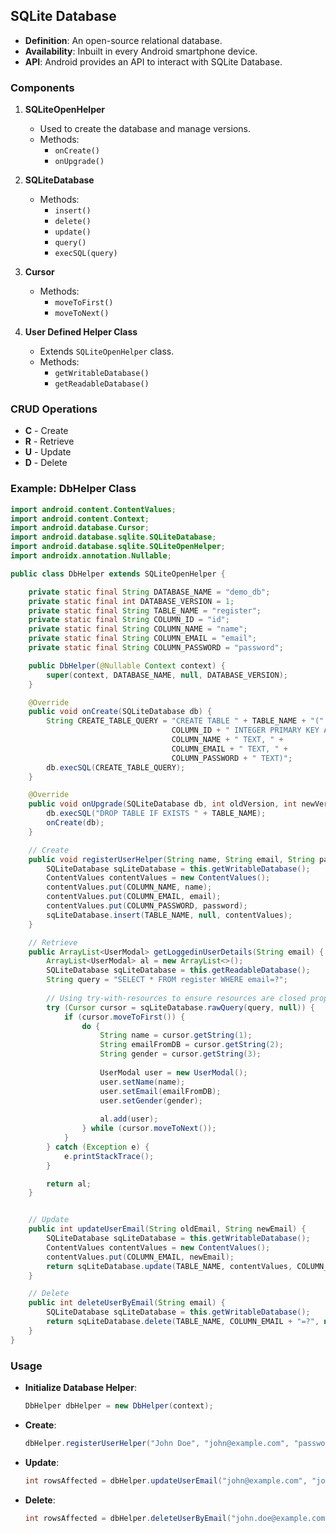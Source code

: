 ## SQLite Database

- **Definition**: An open-source relational database.
- **Availability**: Inbuilt in every Android smartphone device.
- **API**: Android provides an API to interact with SQLite Database.

### Components

1. **SQLiteOpenHelper**
   - Used to create the database and manage versions.
   - Methods:
     - `onCreate()`
     - `onUpgrade()`

2. **SQLiteDatabase**
   - Methods:
     - `insert()`
     - `delete()`
     - `update()`
     - `query()`
     - `execSQL(query)`

3. **Cursor**
   - Methods:
     - `moveToFirst()`
     - `moveToNext()`

4. **User Defined Helper Class**
   - Extends `SQLiteOpenHelper` class.
   - Methods:
     - `getWritableDatabase()`
     - `getReadableDatabase()`

### CRUD Operations

- **C** - Create
- **R** - Retrieve
- **U** - Update
- **D** - Delete

### Example: DbHelper Class

```java
import android.content.ContentValues;
import android.content.Context;
import android.database.Cursor;
import android.database.sqlite.SQLiteDatabase;
import android.database.sqlite.SQLiteOpenHelper;
import androidx.annotation.Nullable;

public class DbHelper extends SQLiteOpenHelper {

    private static final String DATABASE_NAME = "demo_db";
    private static final int DATABASE_VERSION = 1;
    private static final String TABLE_NAME = "register";
    private static final String COLUMN_ID = "id";
    private static final String COLUMN_NAME = "name";
    private static final String COLUMN_EMAIL = "email";
    private static final String COLUMN_PASSWORD = "password";

    public DbHelper(@Nullable Context context) {
        super(context, DATABASE_NAME, null, DATABASE_VERSION);
    }

    @Override
    public void onCreate(SQLiteDatabase db) {
        String CREATE_TABLE_QUERY = "CREATE TABLE " + TABLE_NAME + "(" +
                                    COLUMN_ID + " INTEGER PRIMARY KEY AUTOINCREMENT, " +
                                    COLUMN_NAME + " TEXT, " +
                                    COLUMN_EMAIL + " TEXT, " +
                                    COLUMN_PASSWORD + " TEXT)";
        db.execSQL(CREATE_TABLE_QUERY);
    }

    @Override
    public void onUpgrade(SQLiteDatabase db, int oldVersion, int newVersion) {
        db.execSQL("DROP TABLE IF EXISTS " + TABLE_NAME);
        onCreate(db);
    }

    // Create
    public void registerUserHelper(String name, String email, String password) {
        SQLiteDatabase sqLiteDatabase = this.getWritableDatabase();
        ContentValues contentValues = new ContentValues();
        contentValues.put(COLUMN_NAME, name);
        contentValues.put(COLUMN_EMAIL, email);
        contentValues.put(COLUMN_PASSWORD, password);
        sqLiteDatabase.insert(TABLE_NAME, null, contentValues);
    }

    // Retrieve
    public ArrayList<UserModal> getLoggedinUserDetails(String email) {
        ArrayList<UserModal> al = new ArrayList<>();
        SQLiteDatabase sqLiteDatabase = this.getReadableDatabase();
        String query = "SELECT * FROM register WHERE email=?";
        
        // Using try-with-resources to ensure resources are closed properly
        try (Cursor cursor = sqLiteDatabase.rawQuery(query, null)) {
            if (cursor.moveToFirst()) {
                do {
                    String name = cursor.getString(1);
                    String emailFromDB = cursor.getString(2);
                    String gender = cursor.getString(3);
                    
                    UserModal user = new UserModal();
                    user.setName(name);
                    user.setEmail(emailFromDB);
                    user.setGender(gender);
                    
                    al.add(user);
                } while (cursor.moveToNext());
            }
        } catch (Exception e) {
            e.printStackTrace();
        }

        return al;
    }


    // Update
    public int updateUserEmail(String oldEmail, String newEmail) {
        SQLiteDatabase sqLiteDatabase = this.getWritableDatabase();
        ContentValues contentValues = new ContentValues();
        contentValues.put(COLUMN_EMAIL, newEmail);
        return sqLiteDatabase.update(TABLE_NAME, contentValues, COLUMN_EMAIL + "=?", new String[]{oldEmail});
    }

    // Delete
    public int deleteUserByEmail(String email) {
        SQLiteDatabase sqLiteDatabase = this.getWritableDatabase();
        return sqLiteDatabase.delete(TABLE_NAME, COLUMN_EMAIL + "=?", new String[]{email});
    }
}
```

### Usage

- **Initialize Database Helper**:
  ```java
  DbHelper dbHelper = new DbHelper(context);
  ```

- **Create**:
  ```java
  dbHelper.registerUserHelper("John Doe", "john@example.com", "password123");
  ```

- **Update**:
  ```java
  int rowsAffected = dbHelper.updateUserEmail("john@example.com", "john.doe@example.com");
  ```

- **Delete**:
  ```java
  int rowsAffected = dbHelper.deleteUserByEmail("john.doe@example.com");
  ```
```

